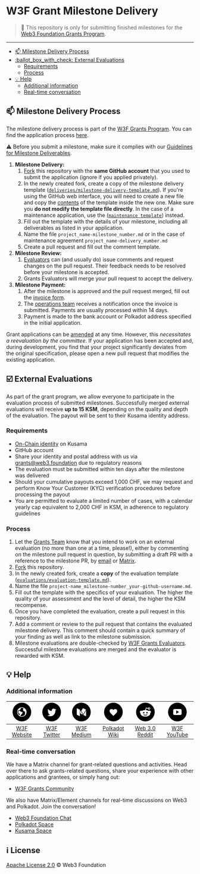 # W3F Grant Milestone Delivery <!-- omit in toc -->

> **:loudspeaker:** This repository is only for submitting finished milestones for the [Web3 Foundation Grants Program](https://github.com/w3f/Grants-Program).

---

- [:mailbox: Milestone Delivery Process](#mailbox-milestone-delivery-process)
- [:ballot\_box\_with\_check: External Evaluations](#ballot_box_with_check-external-evaluations)
  - [Requirements](#requirements)
  - [Process](#process)
- [:bulb: Help](#bulb-help)
  - [Additional information](#additional-information)
  - [Real-time conversation](#real-time-conversation)

## :mailbox: Milestone Delivery Process

The milestone delivery process is part of the [W3F Grants Program](https://github.com/w3f/Grants-Program). You can find the application process [here](https://grants.web3.foundation/docs/Process/how-to-apply).  

:warning: Before you submit a milestone, make sure it complies with our [Guidelines for Milestone Deliverables](https://grants.web3.foundation/docs/Support%20Docs/milestone-deliverables-guidelines).

1. **Milestone Delivery:**
   1. [Fork](https://github.com/w3f/Grant-Milestone-Delivery/fork) this repository with the **same GitHub account** that you used to submit the application (ignore if you applied privately).
   2. In the newly created fork, create a copy of the milestone delivery template ([`deliveries/milestone-delivery-template.md`](deliveries/milestone-delivery-template.md)). If you're using the GitHub web interface, you will need to create a new file and copy the [contents](https://raw.githubusercontent.com/w3f/Grant-Milestone-Delivery/master/deliveries/milestone-delivery-template.md) of the template inside the new one. Make sure you **do not modify the template file directly**. In the case of a maintenance application, use the ([`maintenance template`](maintenance_deliveries/maintenance-delivery-template.md)) instead.
   5. Fill out the template with the details of your milestone, including all deliverables as listed in your application.
   4. Name the file `project_name-milestone_number.md` or in the case of maintenance agreement `project_name-delivery_number.md`
   6. Create a pull request and fill out the comment template.
2. **Milestone Review:**
   1. [Evaluators](https://grants.web3.foundation/docs/Introduction/team#w3f-grants-committee) can (and usually do) issue comments and request changes on the pull request. Their feedback needs to be resolved before your milestone is accepted.
   2. Grants Evaluators will merge your pull request to accept the delivery.
3. **Milestone Payment:**
   1. After the milestone is approved and the pull request merged, fill out the [invoice form](https://forms.gle/LSRr7PCjBpEbKGh89).
   1. The [operations team](https://grants.web3.foundation/docs/Introduction/team#w3f-operations-team) receives a notification once the invoice is submitted. Payments are usually processed within 14 days.
   2. Payment is made to the bank account or Polkadot address specified in the initial application.

Grant applications can be [amended](https://grants.web3.foundation/docs/Process/changes) at any time. However, this _necessitates a reevaluation by the committee_. If your application has been accepted and, during development, you find that your project significantly deviates from the original specification, please open a new pull request that modifies the existing application.

## :ballot_box_with_check: External Evaluations

As part of the grant program, we allow everyone to participate in the evaluation process of submitted milestones. Successfully merged external evaluations will receive **up to 15 KSM**, depending on the quality and depth of the evaluation. The payout will be sent to their Kusama identity address.

### Requirements

- [On-Chain identity](https://guide.kusama.network/docs/learn-identity/) on Kusama
- GitHub account
- Share your identity and postal address with us via grants@web3.foundation due to regulatory reasons
- The evaluation must be submitted within ten days after the milestone was delivered
- Should your cumulative payouts exceed 1,000 CHF, we may request and perform Know Your Customer (KYC) verification procedures before processing the payout
- You are permitted to evaluate a limited number of cases, with a calendar yearly cap equivalent to 2,000 CHF in KSM, in adherence to regulatory guidelines

### Process

1. Let the [Grants Team](https://grants.web3.foundation/docs/Introduction/team#w3f-grants-evaluators) know that you intend to work on an external evaluation (no more than one at a time, please!), either by commenting on the milestone pull request in question, by submitting a draft PR with a reference to the milestone PR, by [email](mailto:grants@web3.foundation?subject=External%20Evaluation) or [Matrix](https://matrix.to/#/!XpynPDLusWUWfDpaqr:matrix.org?via=web3.foundation). 
2. [Fork](https://github.com/w3f/Grant-Milestone-Delivery/fork) this repository.
3. In the newly created fork, create a **copy** of the evaluation template ([`evaluations/evaluation-template.md`](evaluations/evaluation-template.md)).
4. Name the file `project-name_milestone-number_your-github-username.md`.
5. Fill out the template with the specifics of your evaluation. The higher the quality of your assessment and the level of detail, the higher the KSM recompense.
6. Once you have completed the evaluation, create a pull request in this repository.
7. Add a comment or review to the pull request that contains the evaluated milestone delivery. This comment should contain a quick summary of your finding as well as link to the milestone submission.
8. Milestone evaluations are double-checked by [W3F Grants Evaluators](https://grants.web3.foundation/docs/Introduction/team#w3f-grants-committee). Successful milestone evaluations are merged and the evaluator is rewarded with KSM.

## :bulb: Help

### Additional information

| <img src="src/web.png?s=50" width="50"> | <img src="src/twitter.png?s=50" width="50"> | <img src="src/medium.png?s=50" width="50"> | <img src="src/like.png?s=50" width="50"> | <img src="src/reddit.png?s=50" width="50"> | <img src="src/youtube-play.png?s=50" width="50"> |
| :-: | :-: | :-: | :-: | :-: | :-: |
| [W3F Website](https://web3.foundation) | [W3F Twitter](https://twitter.com/web3foundation) | [W3F Medium](https://medium.com/web3foundation) | [Polkadot Wiki](https://wiki.polkadot.network/en/) | [Web 3.0 Reddit](https://www.reddit.com/r/web3) | [W3F YouTube](https://www.youtube.com/channel/UClnw_bcNg4CAzF772qEtq4g) |

### Real-time conversation

We have a Matrix channel for grant-related questions and activities. Head over there to ask grants-related questions, share your experience with other applications and grantees, or simply hang out:

- [W3F Grants Community](https://matrix.to/#/!XpynPDLusWUWfDpaqr:matrix.org?via=web3.foundation&via=matrix.org)

We also have Matrix/Element channels for real-time discussions on Web3 and Polkadot. Join the conversation!

- [Web3 Foundation Chat](https://matrix.to/#/#w3f:matrix.org)
- [Polkadot Space](https://matrix.to/#/#polkadot:web3.foundation)
- [Kusama Space](https://matrix.to/#/#kusama:web3.foundation)

## :information_source: License <!-- omit in toc -->

[Apache License 2.0](LICENSE) © Web3 Foundation
